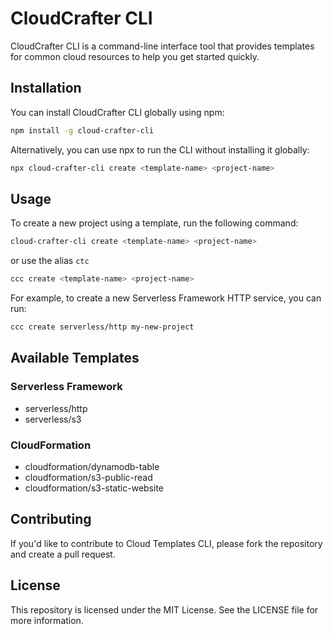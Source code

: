 # CloudCrafter CLI

CloudCrafter CLI is a command-line interface tool that provides templates for common cloud resources to help you get started quickly.

## Installation

You can install CloudCrafter CLI globally using npm:

```bash
npm install -g cloud-crafter-cli
```

Alternatively, you can use npx to run the CLI without installing it globally:

```bash
npx cloud-crafter-cli create <template-name> <project-name>
```

## Usage

To create a new project using a template, run the following command:

```bash
cloud-crafter-cli create <template-name> <project-name>
```

or use the alias `ctc`

```bash
ccc create <template-name> <project-name>
```

For example, to create a new Serverless Framework HTTP service, you can run:

```bash
ccc create serverless/http my-new-project
```

## Available Templates

### Serverless Framework

- serverless/http
- serverless/s3

### CloudFormation

- cloudformation/dynamodb-table
- cloudformation/s3-public-read
- cloudformation/s3-static-website

## Contributing

If you'd like to contribute to Cloud Templates CLI, please fork the repository and create a pull request.

## License

This repository is licensed under the MIT License. See the LICENSE file for more information.

